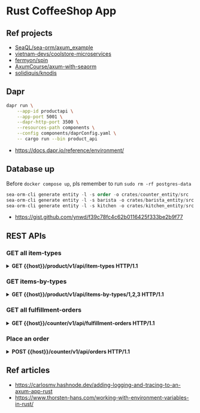 # Rust CoffeeShop App

## Ref projects

- [SeaQL/sea-orm/axum_example](https://github.com/SeaQL/sea-orm/tree/master/examples/axum_example)
- [vietnam-devs/coolstore-microservices](https://github.com/vietnam-devs/coolstore-microservices/tree/feature/upgrade-net6/src/rust)
- [fermyon/spin](https://github.com/fermyon/spin)
- [AxumCourse/axum-with-seaorm](https://github.com/AxumCourse/axum-with-seaorm)
- [solidiquis/knodis](https://github.com/solidiquis/knodis)

## Dapr

```bash
dapr run \
    --app-id productapi \
    --app-port 5001 \
    --dapr-http-port 3500 \
    --resources-path components \
    --config components/daprConfig.yaml \
    -- cargo run --bin product_api
```

- https://docs.dapr.io/reference/environment/

## Database up

Before `docker compose up`, pls remember to run `sudo rm -rf postgres-data`

```sql
sea-orm-cli generate entity -l -s order -o crates/counter_entity/src
sea-orm-cli generate entity -l -s barista -o crates/barista_entity/src
sea-orm-cli generate entity -l -s kitchen -o crates/kitchen_entity/src
```

- https://gist.github.com/ynwd/f39c78fc4c62b0116425f333be2b9f77

## REST APIs

### GET all item-types

<details>
  <summary><b>GET {{host}}/product/v1/api/item-types HTTP/1.1</b></summary>
Output:

```json
[
  {
    "type": 0,
    "name": "CAPPUCCINO"
  },
  {
    "type": 1,
    "name": "COFFEE_BLACK"
  },
  {
    "type": 2,
    "name": "COFFEE_WITH_ROOM"
  },
  {
    "type": 3,
    "name": "ESPRESSO"
  },
  {
    "type": 4,
    "name": "ESPRESSO_DOUBLE"
  },
  {
    "type": 5,
    "name": "LATTE"
  },
  {
    "type": 6,
    "name": "CAKEPOP"
  },
  {
    "type": 7,
    "name": "CROISSANT"
  },
  {
    "type": 8,
    "name": "MUFFIN"
  },
  {
    "type": 9,
    "name": "CROISSANT_CHOCOLATE"
  }
]
```

</details>

### GET items-by-types

<details>
  <summary><b>GET {{host}}/product/v1/api/items-by-types/1,2,3 HTTP/1.1</b></summary>
Output:

```json
[
  {
    "price": 3,
    "type": 1
  },
  {
    "price": 3,
    "type": 2
  },
  {
    "price": 3.5,
    "type": 3
  }
]
```

</details>

### GET all fulfillment-orders

<details>
  <summary><b>GET {{host}}/counter/v1/api/fulfillment-orders HTTP/1.1</b></summary>

Output:

```json
[
    {
    "orderSource": 0,
    "loyaltyMemberId": "3fa85f64-5717-4562-b3fc-2c963f66afa6",
    "orderStatus": 2,
    "location": 0,
    "lineItems": [
      {
        "itemType": 1,
        "name": "COFFEE_BLACK",
        "price": 0,
        "itemStatus": 2,
        "isBaristaOrder": true,
        "id": "216080bb-4c4c-4d4c-b5c8-c445db1ceff7",
        "created": "2023-05-01T13:20:15.713784Z",
        "updated": null
      },
      {
        "itemType": 4,
        "name": "ESPRESSO_DOUBLE",
        "price": 0,
        "itemStatus": 2,
        "isBaristaOrder": true,
        "id": "8fd64e68-443a-4c3b-86c9-ba7b0de1c43a",
        "created": "2023-05-01T13:20:15.713775Z",
        "updated": null
      },
      {
        "itemType": 7,
        "name": "CROISSANT",
        "price": 0,
        "itemStatus": 2,
        "isBaristaOrder": false,
        "id": "a58d0d33-398e-42ed-ac02-93f1a7a7db71",
        "created": "2023-05-01T13:20:15.716271Z",
        "updated": null
      }
    ],
    "id": "3e678f8b-d78a-42b5-8384-cb0a3684cc01",
    "created": "2023-05-01T13:20:15.709858Z",
    "updated": null
  }
]
```

</details>

### Place an order

<details>
  <summary><b>POST {{host}}/counter/v1/api/orders HTTP/1.1</b></summary>

Input:

```json
{
    "commandType": 0,
    "orderSource": 0,
    "location": 0,
    "loyaltyMemberId": "3fa85f64-5717-4562-b3fc-2c963f66afa6",
    "baristaItems": [
        {
            "itemType": {{$randomInt 0 5}}
        }
    ],
    "kitchenItems": [
        {
        "itemType": {{$randomInt 6 9}}
        }
    ],
    "timestamp": "2022-07-04T11:38:00.210Z"
}
```

Output:

```json
```

</details>

## Ref articles

- https://carlosmv.hashnode.dev/adding-logging-and-tracing-to-an-axum-app-rust
- https://www.thorsten-hans.com/working-with-environment-variables-in-rust/
